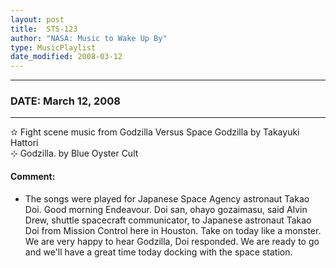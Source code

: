 ```yaml
---
layout: post
title:  STS-123
author: "NASA: Music to Wake Up By"
type: MusicPlaylist
date_modified: 2008-03-12
---
```


----
### DATE: March 12, 2008
----
✫ Fight scene music from Godzilla Versus Space Godzilla by Takayuki Hattori  &nbsp;<br />⊹ Godzilla. by Blue Oyster Cult

#### Comment:
* The songs were played for Japanese Space Agency astronaut  Takao Doi. Good morning Endeavour. Doi san, ohayo gozaimasu, said Alvin Drew, shuttle spacecraft communicator, to Japanese astronaut Takao Doi from Mission Control here in Houston. Take on today like a monster. We are very happy to hear Godzilla, Doi responded. We are ready to go and we'll have a great time today docking with the space station.
